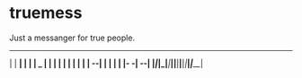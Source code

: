 # truemess
Just a messanger for true people.

 _____ _____ _____ _____ _____ _____ _____ _____ 
|     |   __|     |  |  |  _  |   | |     |     |
| | | |   __|   --|     |     | | | |-   -|   --|
|_|_|_|_____|_____|__|__|__|__|_|___|_____|_____|
